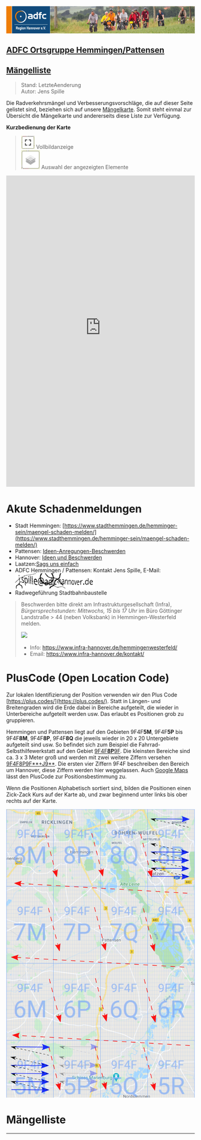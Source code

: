 [![](../img/banner.png)](http://www.adfc-hannover.de/)

## [ADFC Ortsgruppe Hemmingen/Pattensen](http://adfc-hemmingen-pattensen.github.io/)

## [Mängelliste](http://adfc-hemmingen-pattensen.github.io/MaengelKarte)

> Stand: LetzteAenderung  
> Autor: Jens Spille

Die Radverkehrsmängel und Verbesserungsvorschläge, die auf dieser Seite gelistet sind, beziehen sich auf unsere [Mängelkarte](https://adfc-hemmingen-pattensen.github.io/MaengelKarte/ADFC-Map.html). Somit steht einmal zur Übersicht die Mängelkarte und andererseits diese Liste zur Verfügung. 

**Kurzbedienung der Karte**

> ![](img\IconVollbild.png)  Vollbildanzeige  
> ![](img\IconLayers.png)  Auswahl der angezeigten Elemente

<iframe width="100%" height="830px" frameBorder="0" allowfullscreen=true src="https://adfc-hemmingen-pattensen.github.io/MaengelKarte/ADFC-Map.html"></iframe>

# Akute Schadenmeldungen

- Stadt Hemmingen: [https://www.stadthemmingen.de/hemminger-sein/maengel-schaden-melden/](https://www.stadthemmingen.de/hemminger-sein/maengel-schaden-melden/)
- Pattensen: [Ideen-Anregungen-Beschwerden](https://www.pattensen.de/B%C3%BCrger-Familie/Ideen-Anregungen-Beschwerden)
- Hannover: [Ideen und Beschwerden](https://e-government.hannover-stadt.de/impulsweb.nsf/)
- Laatzen:[Sags uns einfach](https://www.laatzen.de/de/sags-uns-einfach.html)
- ADFC Hemmingen / Pattensen: Kontakt Jens Spille, E-Mail: ![](img\captchaEmail.png)
- Radwegeführung Stadtbahnbaustelle

> Beschwerden bitte direkt am Infrastrukturgesellschaft (Infra), *Bürgersprechstunden: Mittwochs, 15 bis 17 Uhr* im Büro Göttinger Landstraße > 44 (neben Volksbank) in Hemmingen-Westerfeld melden.
> 
> ![](https://i.imgur.com/uFiSpSh.png)
> 
> - Info: https://www.infra-hannover.de/hemmingenwesterfeld/
> - Email: https://www.infra-hannover.de/kontakt/

# PlusCode (Open Location Code)

Zur lokalen Identifizierung der Position verwenden wir den Plus Code [https://plus.codes/](https://plus.codes/). Statt in Längen- und Breitengraden wird die Erde dabei in Bereiche aufgeteilt, die wieder in Unterbereiche aufgeteilt werden usw.
Das erlaubt es Positionen grob zu gruppieren. 

Hemmingen und Pattensen liegt auf den Gebieten 9F4F**5M**, 9F4F**5P** bis 9F4F**8M**, 9F4F**8P**, 9F4F**8Q** die jeweils wieder in 20 x 20 Untergebiete aufgeteilt sind usw. So befindet sich zum Beispiel die Fahrrad-Selbsthilfewerkstatt auf den Gebiet [9F4F**8P**9F](https://plus.codes/9F4F8P9F). Die kleinsten Bereiche sind ca. 3 x 3 Meter groß und werden mit zwei weitere Ziffern versehen [9F4F8P9F**+J9**](https://plus.codes/9F4F8P9F+J9). Die ersten vier Ziffern 9F4F beschreiben den Bereich um Hannover, diese Ziffern werden hier weggelassen. Auch [Google Maps](https://www.google.com/maps/search/?api=1&query=9F4F8P9F%2BJ9) lässt den PlusCode zur Positionsbestimmung zu.

Wenn die Positionen Alphabetisch sortiert sind, bilden die Positionen einen Zick-Zack Kurs auf der Karte ab, und zwar beginnend unter links bis ober rechts auf der Karte.

![](img\ZickZackScan.svg)

# Mängelliste

---





